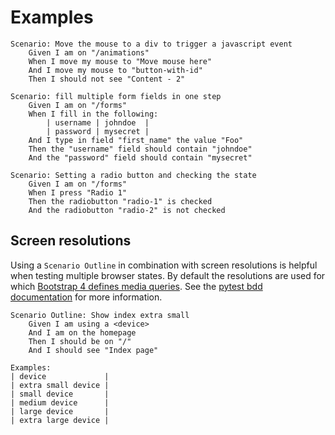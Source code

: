 # Examples
```gherkin
Scenario: Move the mouse to a div to trigger a javascript event
    Given I am on "/animations"
    When I move my mouse to "Move mouse here"
    And I move my mouse to "button-with-id"
    Then I should not see "Content - 2"
```
```gherkin
Scenario: fill multiple form fields in one step
    Given I am on "/forms"
    When I fill in the following:
        | username | johndoe  |
        | password | mysecret |
    And I type in field "first_name" the value "Foo"
    Then the "username" field should contain "johndoe"
    And the "password" field should contain "mysecret"
```

```gherkin
Scenario: Setting a radio button and checking the state
    Given I am on "/forms"
    When I press "Radio 1"
    Then the radiobutton "radio-1" is checked
    And the radiobutton "radio-2" is not checked
```

## Screen resolutions
Using a `Scenario Outline` in combination with screen resolutions
is helpful when testing multiple browser states. By default
the resolutions are used for which [Bootstrap 4 defines media queries](https://getbootstrap.com/docs/4.3/layout/overview/#responsive-breakpoints).
See the [pytest bdd documentation](https://pytest-bdd.readthedocs.io/en/latest/#scenario-outlines)
for more information.
```gherkin
Scenario Outline: Show index extra small
    Given I am using a <device>
    And I am on the homepage
    Then I should be on "/"
    And I should see "Index page"

Examples:
| device             |
| extra small device |
| small device       |
| medium device      |
| large device       |
| extra large device |
```
